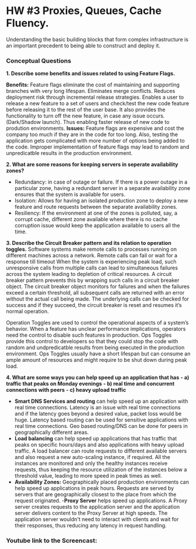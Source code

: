 # HW #3 Proxies, Queues, Cache Fluency.

Understanding the basic building blocks that form complex infrastructure is an important precedent to being able to construct and deploy it.


### Conceptual Questions

**1. Describe some benefits and issues related to using Feature Flags.**

**Benefits:**
Feature flags eliminate the cost of maintaining and supporting branches with very long lifespan.
Eliminates merge conflicts.
Reduces deployment risk through incremental release strategies. 
Enables a user to release a new feature to a set of users and check/test the new code feature before releasing it to the rest of the user base. It also provides the functionality to turn off the new feature, in case any issue occurs.(Dark/Shadow launch). Thus enabling faster release of new code to prodution environments.
**Issues:**
Feature flags are expensive and cost the company too much if they are in the code for too long. Also, testing the application gets complicated with more number of options being added to the code.
Improper implementation of feature flags may lead to random and unpredicatble results in the production environment.
	
**2. What are some reasons for keeping servers in seperate availability zones?**

- Redundancy: in case of outage or failure. If there is a power outage in a particular zone, having a redundant server in a separate availability zone ensures that the system is available for users.
- Isolation: Allows for having an isolated production zone to deploy a new feature and  route requests between the separate availability zones. 
- Resiliency: If the environment at one of the zones is polluted, say, a corrupt cache, different zone available where there is no cache corruption issue would keep the application available to users all the time.

**3. Describe the Circuit Breaker pattern and its relation to operation toggles.**
Software systems make remote calls to processes running on different machines across a network. Remote calls can fail or wait for a response till timeout When the system is experiencing peak load, such unresponsive calls from multiple calls can lead to simultaneous failures across the system leading to depletion of critical resources.
A circuit breaker pattern prevents this by wrapping such calls in a circuit breaker object. The circuit breaker object monitors for failures and when the failures exceed a certain threshold, all subsequent calls are returned with an error without the actual call being made. The underlying calls can be checked for success and if they succeed, the circuit breaker is reset and resumes it’s normal operation.

Operation Toggles are used to control the operational aspects of a system’s behavior. When a feature has unclear performance implications, operators need the control to disable such features in production. Ops Toggles provide this control to developers so that they could stop the code with random and undpredicatble results from being executed in the production environment. Ops Toggles usually have a short lifespan but can consume an ample amount of resources and might require to be shut down during peak load.

**4. What are some ways you can help speed up an application that has**
   **- a) traffic that peaks on Monday evenings**
   **- b) real time and concurrent connections with peers**
   **- c) heavy upload traffic**

- **Smart DNS Services and routing** can help speed up an application with real time connections. Latency is an issue with real time connections and if the latency goes beyond a desired value, packet loss would be huge. Latency based routing can be used for sensitive applications with real time connections. Geo based routing/DNS can be done for peers in geographically different areas.
- **Load balancing** can help speed up applications that has traffic that peaks on specific hours/days and also applications with heavy upload traffic. A load balancer can route requests to different available servers and also request a new auto-scaling instance, if required. All the instances are monitored and only the healthy instances receive requests, thus keeping the resource utilization of the instances below a threshold value, leading to more speed in peak times as well.
- **Availability Zones:** Geographically placed production environments can help speed up applications in peak hours. Requests are served by servers that are geographically closest to the place from which the request originated.
-**Proxy Server** helps speed up applications. A Proxy server creates requests to the application server and the application server delivers content to the Proxy Server at high speeds. The application server wouldn't need to interact with clients and wait for their responses, thus reducing any latency in request handling.

### Youtube link to the Screencast:
		
